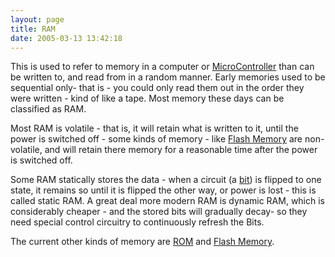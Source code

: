 ```yaml
---
layout: page
title: RAM
date: 2005-03-13 13:42:18
---
```

<p>This is used to refer to memory in a computer or <a a="" brain")="" class="wiki" for="" href="/wiki/microcontroller.html" robot"="" title="A programmable digital controller (or ">MicroController</a> than can be written to, and read from in a random manner. Early memories used to be sequential only- that is - you could only read them out in the order they were written - kind of like a tape. Most memory these days can be classified as RAM.
</p>
<p>Most RAM is volatile - that is, it will retain what is written to it, until the power is switched off - some kinds of memory - like <a class="wiki" href="/wiki/flash_memory.html" title="Flash Memory">Flash Memory</a> are non-volatile, and will retain there memory for a reasonable time after the power is switched off.
</p>
<p>Some RAM statically stores the data - when a circuit (a <a class="wiki" href="/wiki/bit.html" title="Binary Digit">bit</a>) is flipped to one state, it remains so until it is flipped the other way, or power is lost - this is called static RAM. A great deal more modern RAM is dynamic RAM, which is considerably cheaper - and the stored bits will gradually decay-  so they need special control circuitry to continuously refresh the Bits.
</p>
<p>The current other kinds of memory are <a class="wiki" href="/wiki/rom.html" title="Read Only Memory">ROM</a> and <a class="wiki" href="/wiki/flash_memory.html" title="Flash Memory">Flash Memory</a>.
</p>
